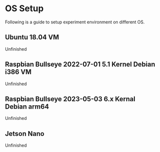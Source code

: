 # OS Setup

Following is a guide to setup experiment environment on different OS.

## Ubuntu 18.04 VM

Unfinished

## Raspbian Bullseye 2022-07-01 5.1 Kernel Debian i386 VM

Unfinished

## Raspbian Bullseye 2023-05-03 6.x Kernal Debian arm64

Unfinished

## Jetson Nano

Unfinished

